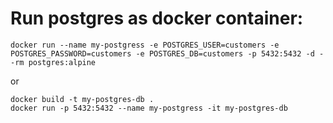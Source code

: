 
# Run postgres as docker container:
```batch
docker run --name my-postgress -e POSTGRES_USER=customers -e POSTGRES_PASSWORD=customers -e POSTGRES_DB=customers -p 5432:5432 -d --rm postgres:alpine
```
or
```batch
docker build -t my-postgres-db .
docker run -p 5432:5432 --name my-postgress -it my-postgres-db
```
